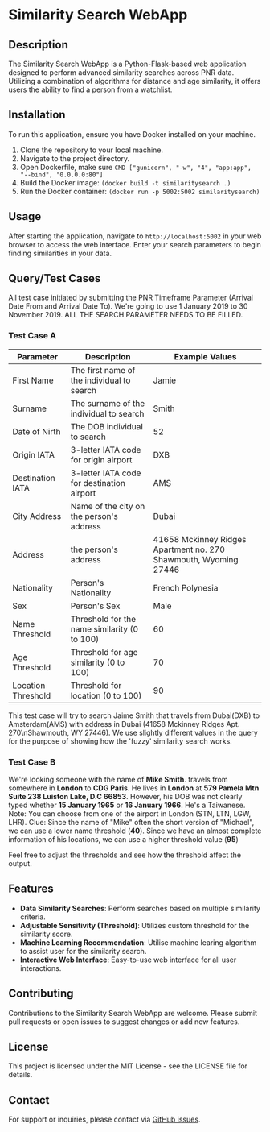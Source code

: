# Similarity Search WebApp

## Description
The Similarity Search WebApp is a Python-Flask-based web application designed to perform advanced similarity searches across PNR data. Utilizing a combination of algorithms for distance and age similarity, it offers users the ability to find a person from a watchlist.

## Installation
To run this application, ensure you have Docker installed on your machine.

1. Clone the repository to your local machine.
2. Navigate to the project directory.
3. Open Dockerfile, make sure ```` CMD ["gunicorn", "-w", "4", "app:app", "--bind", "0.0.0.0:80"] ````
4. Build the Docker image: ````(docker build -t similaritysearch .)````
5. Run the Docker container: ````(docker run -p 5002:5002 similaritysearch)````


## Usage
After starting the application, navigate to `http://localhost:5002` in your web browser to access the web interface. Enter your search parameters to begin finding similarities in your data.

## Query/Test Cases
All test case initiated by submitting the PNR Timeframe Parameter (Arrival Date From and Arrival Date To). We're going to use 1 January 2019 to 30 November 2019. 
ALL THE SEARCH PARAMETER NEEDS TO BE FILLED.


### Test Case A

| Parameter          | Description                                   | Example Values |
|--------------------|-----------------------------------------------|----------------|
| First Name         | The first name of the individual to search    | Jamie          |
| Surname            | The surname of the individual to search       | Smith          |
| Date of Nirth      | The DOB individual to search                  | 52             |
| Origin IATA        | 3-letter IATA code for origin airport         | DXB            |
| Destination IATA   | 3-letter IATA code for destination airport    | AMS            |
| City Address       | Name of the city on the person's address      | Dubai          |
| Address            | the person's address                          | 41658 Mckinney Ridges Apartment no. 270 Shawmouth, Wyoming 27446          |
| Nationality        | Person's Nationality                          | French Polynesia          |
| Sex                | Person's Sex                                  | Male           |
| Name Threshold     | Threshold for the name similarity (0 to 100)  | 60             |
| Age Threshold      | Threshold for age similarity (0 to 100)       | 70             |
| Location Threshold | Threshold for location (0 to 100)             | 90             |

This test case will try to search Jaime Smith that travels from Dubai(DXB) to Amsterdam(AMS) with address in Dubai (41658 Mckinney Ridges Apt. 270\nShawmouth, WY 27446). We use slightly different values in the query for the purpose of showing how the 'fuzzy' similarity search works.


### Test Case B
We're looking someone with the name of **Mike Smith**. travels from somewhere in **London** to **CDG Paris**. He lives in **London** at **579 Pamela Mtn Suite 238 Luiston Lake, D.C 66853**.
However, his DOB was not clearly typed whether **15 January 1965** or **16 January 1966**. He's a Taiwanese.
Note: You can choose from one of the airport in London (STN, LTN, LGW, LHR).
Clue: Since the name of "Mike" often the short version of "Michael", we can use a lower name threshold (**40**). 
Since we have an almost complete information of his locations, we can use a higher threshold value (**95**)

Feel free to adjust the thresholds and see how the threshold affect the output. 



## Features
- **Data Similarity Searches**: Perform searches based on multiple similarity criteria.
- **Adjustable Sensitivity (Threshold)**: Utilizes custom threshold for the similarity score.
- **Machine Learning Recommendation**: Utilise machine learing algorithm to assist user for the similarity search.
- **Interactive Web Interface**: Easy-to-use web interface for all user interactions.

## Contributing
Contributions to the Similarity Search WebApp are welcome. Please submit pull requests or open issues to suggest changes or add new features.

## License
This project is licensed under the MIT License - see the LICENSE file for details.

## Contact
For support or inquiries, please contact via [GitHub issues](https://github.com/fafadlian).


